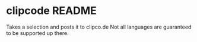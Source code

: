# clipcode README

Takes a selection and posts it to clipco.de
Not all languages are guaranteed to be supported up there.
